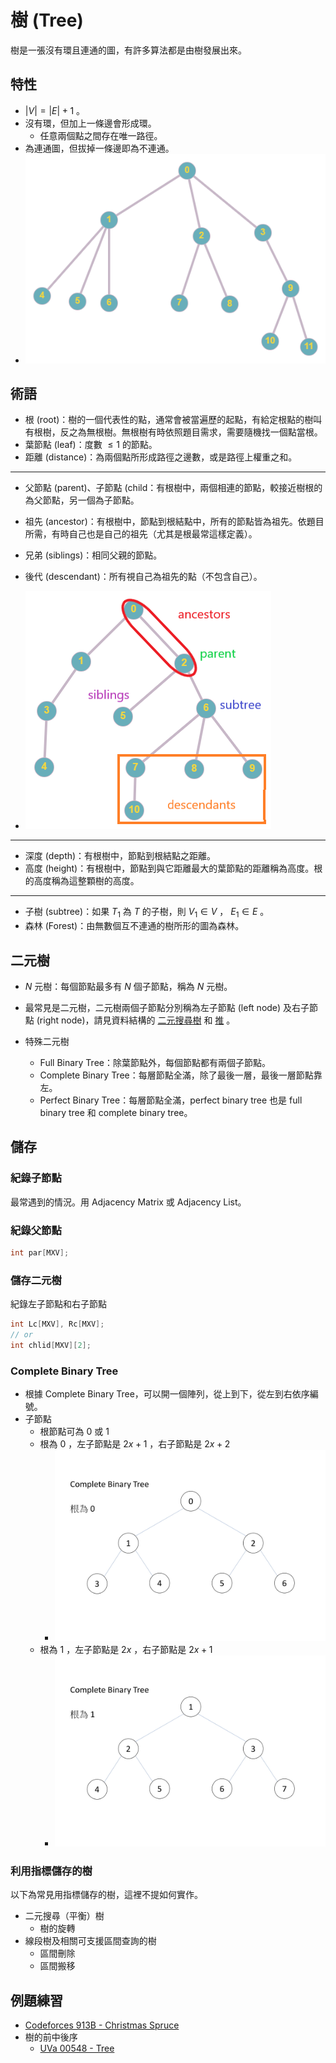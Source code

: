 # 樹 (Tree)

樹是一張沒有環且連通的圖，有許多算法都是由樹發展出來。

## 特性

-  $|V|=|E|+1$ 。
-   沒有環，但加上一條邊會形成環。
    - 任意兩個點之間存在唯一路徑。
- 為連通圖，但拔掉一條邊即為不連通。
- ![](images/tree.png)

## 術語

- 根 (root)：樹的一個代表性的點，通常會被當遍歷的起點，有給定根點的樹叫 有根樹，反之為無根樹。無根樹有時依照題目需求，需要隨機找一個點當根。
- 葉節點 (leaf)：度數 $\leq 1$ 的節點。
- 距離 (distance)：為兩個點所形成路徑之邊數，或是路徑上權重之和。

* * *

- 父節點 (parent)、子節點 (child：有根樹中，兩個相連的節點，較接近樹根的為父節點，另一個為子節點。

- 祖先 (ancestor)：有根樹中，節點到根結點中，所有的節點皆為祖先。依題目所需，有時自己也是自己的祖先（尤其是根最常這樣定義）。

- 兄弟 (siblings)：相同父親的節點。

- 後代 (descendant)：所有視自己為祖先的點（不包含自己）。

- ![](images/treeRelations.png)

* * *

- 深度 (depth)：有根樹中，節點到根結點之距離。
- 高度 (height)：有根樹中，節點到與它距離最大的葉節點的距離稱為高度。根的高度稱為這整顆樹的高度。

* * *

- 子樹 (subtree)：如果 $T_1$ 為 $T$ 的子樹，則 $V_1\in V$ ， $E_1\in E$ 。
- 森林 (Forest)：由無數個互不連通的樹所形的圖為森林。

## 二元樹

-  $N$ 元樹：每個節點最多有 $N$ 個子節點，稱為 $N$ 元樹。

- 最常見是二元樹，二元樹兩個子節點分別稱為左子節點 (left node) 及右子節點 (right node)，請見資料結構的 [二元搜尋樹](/dataStructure/bst) 和 [推](/dataStructure/heap) 。

-   特殊二元樹
    - Full Binary Tree：除葉節點外，每個節點都有兩個子節點。
    - Complete Binary Tree：每層節點全滿，除了最後一層，最後一層節點靠左。
    - Perfect Binary Tree：每層節點全滿，perfect binary tree 也是 full binary tree 和 complete binary tree。

## 儲存

### 紀錄子節點

最常遇到的情況。用 Adjacency Matrix 或 Adjacency List。

### 紀錄父節點

```cpp
int par[MXV];
```

### 儲存二元樹

紀錄左子節點和右子節點

```cpp
int Lc[MXV], Rc[MXV];
// or
int chlid[MXV][2];
```

### Complete Binary Tree

- 根據 Complete Binary Tree，可以開一個陣列，從上到下，從左到右依序編號。
-   子節點
    - 根節點可為 $0$ 或 $1$ 
    -   根為 $0$ ，左子節點是 $2x+1$ ，右子節點是 $2x+2$ 
        - ![](images/tree_array_1.jpg)
    -   根為 $1$ ，左子節點是 $2x$ ，右子節點是 $2x+1$ 
        - ![](images/tree_array_2.jpg)

### 利用指標儲存的樹

以下為常見用指標儲存的樹，這裡不提如何實作。

-   二元搜尋（平衡）樹
    - 樹的旋轉
-   線段樹及相關可支援區間查詢的樹
    - 區間刪除
    - 區間搬移

## 例題練習

-  [Codeforces 913B - Christmas Spruce](https://codeforces.com/problemset/problem/913/B) 
-   樹的前中後序
    -  [UVa 00548 - Tree](http://uva.onlinejudge.org/external/5/548.pdf) 
